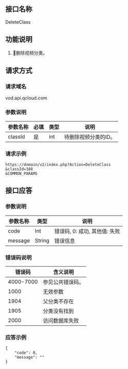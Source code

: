 ## 接口名称
DeleteClass

## 功能说明
1. 删除视频分类。

## 请求方式

### 请求域名
vod.api.qcloud.com

### 参数说明
| 参数名称 | 必填 | 类型 | 说明 |
|---------|---------|---------|---------|
| classId | 是 | int | 待删除视频分类的ID。 |

### 请求示例
```
https://domain/v2/index.php?Action=DeleteClass
&classId=108
&COMMON_PARAMS
```
## 接口应答

### 参数说明
| 参数名称 | 类型 | 说明 |
|---------|---------|---------|
| code | Int | 错误码, 0: 成功, 其他值: 失败 |
| message | String | 错误信息 |

### 错误码说明
| 错误码 | 含义说明|
|---------|---------|
| 4000-7000 | 参见公共错误码。  |
| 1000 | 无效参数  |
| 1904 | 父分类不存在 |
| 1905 | 分类没有找到 |
| 2000 | 访问数据库失败  |

### 应答示例
```
{
    "code": 0,
    "message": ""
}
```
